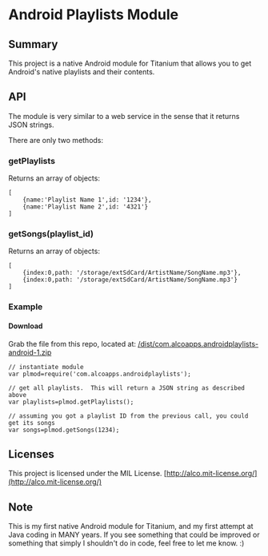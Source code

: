 # Android Playlists Module 

## Summary

This project is a native Android module for Titanium that allows you to get Android's native playlists and their contents.

## API
The module is very similar to a web service in the sense that it returns JSON strings.

There are only two methods:

### getPlaylists
Returns an array of objects:

```
[
	{name:'Playlist Name 1',id: '1234'},
	{name:'Playlist Name 2',id: '4321'}
]
```

### getSongs(playlist_id)
Returns an array of objects:

```
[
	{index:0,path: '/storage/extSdCard/ArtistName/SongName.mp3'},
	{index:0,path: '/storage/extSdCard/ArtistName/SongName.mp3'}
]
```

### Example

#### Download
Grab the file from this repo, located at: [/dist/com.alcoapps.androidplaylists-android-1.zip](https://github.com/ricardoalcocer/TiAndroidPlaylistsModule/blob/master/dist/com.alcoapps.androidplaylists-android-1.zip)

```
// instantiate module
var plmod=require('com.alcoapps.androidplaylists');

// get all playlists.  This will return a JSON string as described above
var playlists=plmod.getPlaylists();

// assuming you got a playlist ID from the previous call, you could get its songs
var songs=plmod.getSongs(1234);

```

## Licenses
This project is licensed under the MIL License. [http://alco.mit-license.org/](http://alco.mit-license.org/)

## Note
This is my first native Android module for Titanium, and my first attempt at Java coding in MANY years.  If you see something that could be improved or something that simply I shouldn't do in code, feel free to let me know. :)
